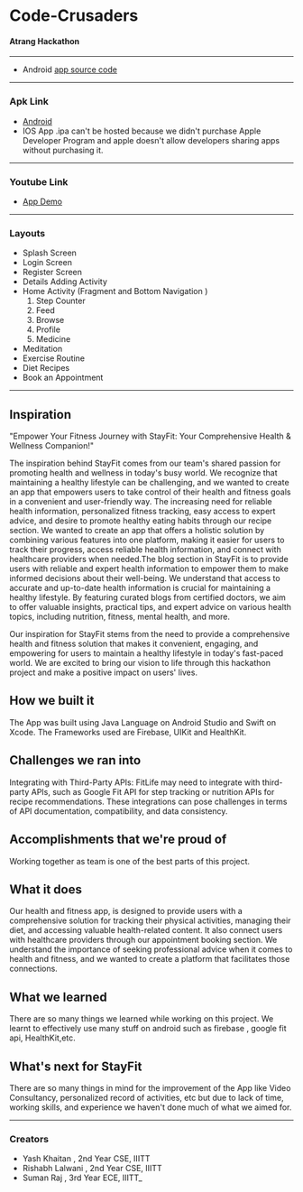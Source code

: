 # Code-Crusaders

#### Atrang Hackathon
---
 * Android [app source code](https://github.com/yashkys/Code-Crusaders.git)
---
### Apk Link
* [Android](https://drive.google.com/file/d/1maV0h5Y36ie57GKK5CC7vaxe4dp551sn/view?usp=sharing)
* IOS App .ipa can't be hosted because we didn't purchase Apple Developer Program and apple doesn't allow developers sharing apps without purchasing it.
---

### Youtube Link
* [App Demo](https://www.youtube.com/watch?v=3bgsmEN9a20)
---

### Layouts
*  Splash Screen
*  Login Screen 
*  Register Screen
*  Details Adding Activity
*  Home Activity (Fragment and Bottom Navigation )
      1. Step Counter 
      2. Feed
      3. Browse
      5. Profile
      6. Medicine 
*  Meditation 
*  Exercise Routine
*  Diet Recipes
*  Book an Appointment
---

## Inspiration
"Empower Your Fitness Journey with StayFit: Your Comprehensive Health & Wellness Companion!"

The inspiration behind StayFit comes from our team's shared passion for promoting health and wellness in today's busy world. We recognize that maintaining a healthy lifestyle can be challenging, and we wanted to create an app that empowers users to take control of their health and fitness goals in a convenient and user-friendly way. The increasing need for reliable health information, personalized fitness tracking, easy access to expert advice, and desire to promote healthy eating habits through our recipe section. We wanted to create an app that offers a holistic solution by combining various features into one platform, making it easier for users to track their progress, access reliable health information, and connect with healthcare providers when needed.The blog section in StayFit is to provide users with reliable and expert health information to empower them to make informed decisions about their well-being. We understand that access to accurate and up-to-date health information is crucial for maintaining a healthy lifestyle. By featuring curated blogs from certified doctors, we aim to offer valuable insights, practical tips, and expert advice on various health topics, including nutrition, fitness, mental health, and more.

Our inspiration for StayFit stems from the need to provide a comprehensive health and fitness solution that makes it convenient, engaging, and empowering for users to maintain a healthy lifestyle in today's fast-paced world. We are excited to bring our vision to life through this hackathon project and make a positive impact on users' lives.

## How we built it
The App was built using Java Language on Android Studio and Swift on Xcode. The Frameworks used are Firebase, UIKit and HealthKit.
## Challenges we ran into
Integrating with Third-Party APIs: FitLife may need to integrate with third-party APIs, such as Google Fit API for step tracking or nutrition APIs for recipe recommendations. These integrations can pose challenges in terms of API documentation, compatibility, and data consistency.

## Accomplishments that we're proud of
Working together as team is one of the best parts of this project. 

## What it does
Our health and fitness app, is designed to provide users with a comprehensive solution for tracking their physical activities, managing their diet, and accessing valuable health-related content. It also connect users with healthcare providers through our appointment booking section. We understand the importance of seeking professional advice when it comes to health and fitness, and we wanted to create a platform that facilitates those connections.

## What we learned
There are so many things we learned while working on this project.
We learnt to effectively use many stuff on android such as firebase , google fit api, HealthKit,etc.

## What's next for StayFit
There are so many things in mind for the improvement of the App like Video Consultancy, personalized record of activities, etc but due to lack of time, working skills, and experience we haven't done much of what we aimed for.  

---
### Creators
* Yash Khaitan 
     , 2nd Year CSE, IIITT
* Rishabh Lalwani 
     , 2nd Year CSE, IIITT
* Suman Raj
      , 3rd Year ECE, IIITT_